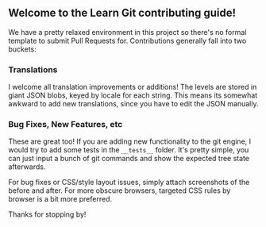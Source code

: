 ## Welcome to the Learn Git contributing guide!

We have a pretty relaxed environment in this project so there's no formal template to submit Pull Requests for. Contributions generally fall into two buckets:

### Translations

I welcome all translation improvements or additions! The levels are stored in giant JSON blobs, keyed by locale for each string. This means its somewhat awkward to add new translations, since you have to edit the JSON manually.

### Bug Fixes, New Features, etc

These are great too! If you are adding new functionality to the git engine, I would try to add some tests in the `__tests__` folder. It's pretty simple, you can just input a bunch of git commands and show the expected tree state afterwards.

For bug fixes or CSS/style layout issues, simply attach screenshots of the before and after. For more obscure browsers, targeted CSS rules by browser is a bit more preferred.

Thanks for stopping by!

